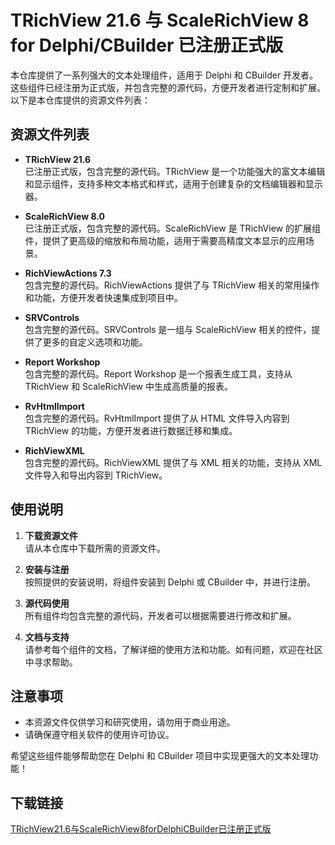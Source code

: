 # TRichView 21.6 与 ScaleRichView 8 for Delphi/CBuilder 已注册正式版

本仓库提供了一系列强大的文本处理组件，适用于 Delphi 和 CBuilder 开发者。这些组件已经注册为正式版，并包含完整的源代码，方便开发者进行定制和扩展。以下是本仓库提供的资源文件列表：

## 资源文件列表

- **TRichView 21.6**  
  已注册正式版，包含完整的源代码。TRichView 是一个功能强大的富文本编辑和显示组件，支持多种文本格式和样式，适用于创建复杂的文档编辑器和显示器。

- **ScaleRichView 8.0**  
  已注册正式版，包含完整的源代码。ScaleRichView 是 TRichView 的扩展组件，提供了更高级的缩放和布局功能，适用于需要高精度文本显示的应用场景。

- **RichViewActions 7.3**  
  包含完整的源代码。RichViewActions 提供了与 TRichView 相关的常用操作和功能，方便开发者快速集成到项目中。

- **SRVControls**  
  包含完整的源代码。SRVControls 是一组与 ScaleRichView 相关的控件，提供了更多的自定义选项和功能。

- **Report Workshop**  
  包含完整的源代码。Report Workshop 是一个报表生成工具，支持从 TRichView 和 ScaleRichView 中生成高质量的报表。

- **RvHtmlImport**  
  包含完整的源代码。RvHtmlImport 提供了从 HTML 文件导入内容到 TRichView 的功能，方便开发者进行数据迁移和集成。

- **RichViewXML**  
  包含完整的源代码。RichViewXML 提供了与 XML 相关的功能，支持从 XML 文件导入和导出内容到 TRichView。

## 使用说明

1. **下载资源文件**  
   请从本仓库中下载所需的资源文件。

2. **安装与注册**  
   按照提供的安装说明，将组件安装到 Delphi 或 CBuilder 中，并进行注册。

3. **源代码使用**  
   所有组件均包含完整的源代码，开发者可以根据需要进行修改和扩展。

4. **文档与支持**  
   请参考每个组件的文档，了解详细的使用方法和功能。如有问题，欢迎在社区中寻求帮助。

## 注意事项

- 本资源文件仅供学习和研究使用，请勿用于商业用途。
- 请确保遵守相关软件的使用许可协议。

希望这些组件能够帮助您在 Delphi 和 CBuilder 项目中实现更强大的文本处理功能！

## 下载链接

[TRichView21.6与ScaleRichView8forDelphiCBuilder已注册正式版](https://pan.quark.cn/s/a452089d3836)